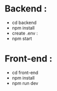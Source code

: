 # Backend : 
- cd backend
- npm install
- create .env  : 
- npm start

# Front-end : 
- cd front-end
- npm install 
- npm run dev

